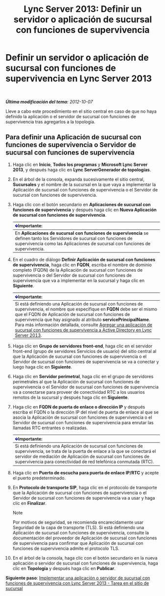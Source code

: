 ﻿---
title: 'Lync Server 2013: Definir un servidor o aplicación de sucursal con funciones de supervivencia'
TOCTitle: Definir un servidor o aplicación de sucursal con funciones de supervivencia
ms:assetid: 1f49cfbe-30b3-4600-af15-47cb2f58d18a
ms:mtpsurl: https://technet.microsoft.com/es-es/library/Gg398280(v=OCS.15)
ms:contentKeyID: 48274650
ms.date: 01/07/2017
mtps_version: v=OCS.15
ms.translationtype: HT
---

# Definir un servidor o aplicación de sucursal con funciones de supervivencia en Lync Server 2013

 

_**Última modificación del tema:** 2012-10-07_

Lleve a cabo este procedimiento en el sitio central en caso de que no haya definido la aplicación o el servidor de sucursal con funciones de supervivencia tras agregarlos a la topología.

## Para definir una Aplicación de sucursal con funciones de supervivencia o Servidor de sucursal con funciones de supervivencia

1.  Haga clic en **Inicio**, **Todos los programas** y **Microsoft Lync Server 2013**, y después haga clic en **Lync ServerGenerador de topologías**.

2.  En el árbol de la consola, expanda sucesivamente el sitio central, **Sucursales** y el nombre de la sucursal en la que vaya a implementar la Aplicación de sucursal con funciones de supervivencia o el Servidor de sucursal con funciones de supervivencia.

3.  Haga clic con el botón secundario en **Aplicaciones de sucursal con funciones de supervivencia** y después haga clic en **Nueva Aplicación de sucursal con funciones de supervivencia**.
    
    <table>
    <thead>
    <tr class="header">
    <th><img src="images/Gg425917.important(OCS.15).gif" title="important" alt="important" />Importante:</th>
    </tr>
    </thead>
    <tbody>
    <tr class="odd">
    <td>En <strong>Aplicaciones de sucursal con funciones de supervivencia</strong> se definen tanto los Servidores de sucursal con funciones de supervivencia como las Aplicaciones de sucursal con funciones de supervivencia.</td>
    </tr>
    </tbody>
    </table>


4.  En el cuadro de diálogo **Definir Aplicación de sucursal con funciones de supervivencia**, haga clic en **FQDN**, escriba el nombre de dominio completo (FQDN) de la Aplicación de sucursal con funciones de supervivencia o del Servidor de sucursal con funciones de supervivencia que va a implementar en la sucursal y haga clic en **Siguiente**.
    
    <table>
    <thead>
    <tr class="header">
    <th><img src="images/Gg425917.important(OCS.15).gif" title="important" alt="important" />Importante:</th>
    </tr>
    </thead>
    <tbody>
    <tr class="odd">
    <td>Si está definiendo una Aplicación de sucursal con funciones de supervivencia, el nombre que especifique en <strong>FQDN</strong> debe ser el mismo que el FQDN de Aplicación de sucursal con funciones de supervivencia que hay asignado al atributo <strong>servicePrincipalName</strong>. Para más información detallada, consulte <a href="lync-server-2013-add-a-survivable-branch-appliance-to-active-directory.md">Agregar una aplicación de sucursal con funciones de supervivencia a Active Directory en Lync Server 2013</a>.</td>
    </tr>
    </tbody>
    </table>


5.  Haga clic en **Grupo de servidores front-end**, haga clic en el servidor front-end (grupo de servidores Servicios de usuario) del sitio central al que la Aplicación de sucursal con funciones de supervivencia o el Servidor de sucursal con funciones de supervivencia se va a conectar y luego haga clic en **Siguiente**.

6.  Haga clic en **Servidor perimetral**, haga clic en el grupo de servidores perimetrales al que la Aplicación de sucursal con funciones de supervivencia o el Servidor de sucursal con funciones de supervivencia va a conectarse para proveer de conectividad RTC a los usuarios remotos de la sucursal y después haga clic en **Siguiente**.

7.  Haga clic en **FQDN de puerta de enlace o dirección IP** y después escriba el FQDN o la dirección IP del nivel de puerta de enlace al que se asocia la Aplicación de sucursal con funciones de supervivencia o el Servidor de sucursal con funciones de supervivencia para enrutar las llamadas RTC entrantes o realizadas.
    
    <table>
    <thead>
    <tr class="header">
    <th><img src="images/Gg425917.important(OCS.15).gif" title="important" alt="important" />Importante:</th>
    </tr>
    </thead>
    <tbody>
    <tr class="odd">
    <td>Si está definiendo una Aplicación de sucursal con funciones de supervivencia, se trata de la puerta de enlace a la que se conectará el servidor de mediación de Aplicación de sucursal con funciones de supervivencia para conectividad de red telefónica conmutada (RTC).</td>
    </tr>
    </tbody>
    </table>


8.  Haga clic en **Puerto de escucha para puerta de enlace IP/RTC** y acepte el puerto predeterminado.

9.  En **Protocolo de transporte SIP**, haga clic en el protocolo de transporte que la Aplicación de sucursal con funciones de supervivencia o el Servidor de sucursal con funciones de supervivencia va a usar y haga clic en **Finalizar**.
    

    > [!NOTE]
    > Por motivos de seguridad, se recomienda encarecidamente usar Seguridad de la capa de transporte (TLS). Si está definiendo una Aplicación de sucursal con funciones de supervivencia, consulte la documentación del proveedor de Aplicación de sucursal con funciones de supervivencia para confirmar que Aplicación de sucursal con funciones de supervivencia admite el protocolo TLS.



10. En el árbol de la consola, haga clic con el botón secundario en la nueva aplicación o servidor de sucursal con funciones de supervivencia, haga clic en **Topología** y después haga clic en **Publicar**.

**Siguiente paso**: [Implementar una aplicación o servidor de sucursal con funciones de supervivencia con Lync Server 2013 - Tarea en el sitio de sucursal](lync-server-2013-deploy-a-survivable-branch-appliance-or-server-branch-site-task.md)

